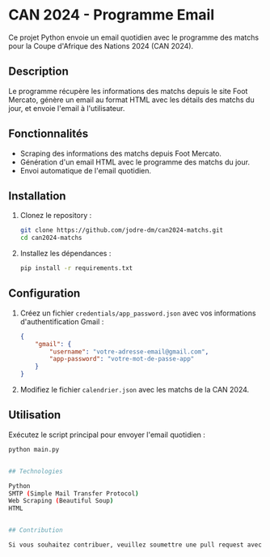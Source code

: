 # CAN 2024 - Programme Email

Ce projet Python envoie un email quotidien avec le programme des matchs pour la Coupe d'Afrique des Nations 2024 (CAN 2024).

## Description

Le programme récupère les informations des matchs depuis le site Foot Mercato, génère un email au format HTML avec les détails des matchs du jour, et envoie l'email à l'utilisateur.

## Fonctionnalités

- Scraping des informations des matchs depuis Foot Mercato.
- Génération d'un email HTML avec le programme des matchs du jour.
- Envoi automatique de l'email quotidien.

## Installation

1. Clonez le repository :

    ```bash
    git clone https://github.com/jodre-dm/can2024-matchs.git
    cd can2024-matchs
    ```

2. Installez les dépendances :

    ```bash
    pip install -r requirements.txt
    ```

## Configuration

1. Créez un fichier `credentials/app_password.json` avec vos informations d'authentification Gmail :

    ```json
    {
        "gmail": {
            "username": "votre-adresse-email@gmail.com",
            "app-password": "votre-mot-de-passe-app"
        }
    }
    ```

2. Modifiez le fichier `calendrier.json` avec les matchs de la CAN 2024.

## Utilisation

Exécutez le script principal pour envoyer l'email quotidien :

```bash
python main.py


## Technologies

Python
SMTP (Simple Mail Transfer Protocol)
Web Scraping (Beautiful Soup)
HTML


## Contribution

Si vous souhaitez contribuer, veuillez soumettre une pull request avec vos modifications. Assurez-vous de suivre les règles de contribution.
